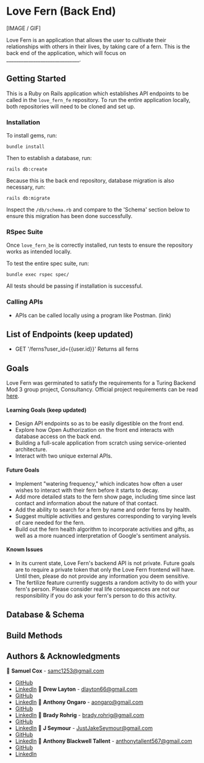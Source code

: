 # Love Fern (Back End)

[IMAGE / GIF]

Love Fern is an application that allows the user to cultivate their relationships with others in their lives, by taking care of a fern. This is the back end of the application, which will focus on ______________________________.

## Getting Started

This is a Ruby on Rails application which establishes API endpoints to be called in the `love_fern_fe` repository. To run the entire application locally, both repositories will need to be cloned and set up.

### Installation

To install gems, run:
```
bundle install
```
Then to establish a database, run:
```
rails db:create
```
Because this is the back end repository, database migration is also necessary, run:
```
rails db:migrate
```
Inspect the `/db/schema.rb` and compare to the 'Schema' section below to ensure this migration has been done successfully.

### RSpec Suite

Once `love_fern_be` is correctly installed, run tests to ensure the repository works as intended locally.

To test the entire spec suite, run:
```
bundle exec rspec spec/
```
All tests should be passing if installation is successful.

### Calling APIs

- APIs can be called locally using a program like Postman. (link)

## List of Endpoints (keep updated)

- GET '/ferns?user_id={{user.id}}' Returns all ferns
## Goals

Love Fern was germinated to satisfy the requirements for a Turing Backend Mod 3 group project, Consultancy. Official project requirements can be read [here](https://backend.turing.edu/module3/projects/consultancy/).
#### Learning Goals (keep updated)
- Design API endpoints so as to be easily digestible on the front end.
- Explore how Open Authorization on the front end interacts with database access on the back end.
- Building a full-scale application from scratch using service-oriented architecture.
- Interact with two unique external APIs.
#### Future Goals

- Implement "watering frequency," which indicates how often a user wishes to interact with their fern before it starts to decay.
- Add more detailed stats to the fern show page, including time since last contact and information about the nature of that contact.
- Add the ability to search for a fern by name and order ferns by health.
- Suggest multiple activities and gestures corresponding to varying levels of care needed for the fern.
- Build out the fern health algorithm to incorporate activities and gifts, as well as a more nuanced interpretation of Google's sentiment analysis.
#### Known Issues

- In its current state, Love Fern's backend API is not private. Future goals are to require a private token that only the Love Fern frontend will have. Until then, please do not provide any information you deem sensitive.
- The fertilize feature currently suggests a random activity to do with your fern's person. Please consider real life consequences are not our responsibility if you do ask your fern's person to do this activity.

## Database & Schema

## Build Methods

## Authors & Acknowledgments

:bust_in_silhouette: **Samuel Cox** - samc1253@gmail.com
- [GitHub](https://github.com/sambcox)
- [LinkedIn](https://www.linkedin.com/in/samuel-bingham-cox/)
:bust_in_silhouette: **Drew Layton** - dlayton66@gmail.com
- [GitHub](https://github.com/dlayton66)
- [LinkedIn](https://www.linkedin.com/in/drew-layton-6009a4153/)
:bust_in_silhouette: **Anthony Ongaro** - aongaro@gmail.com
- [GitHub](https://github.com/ajongaro)
- [LinkedIn](https://www.linkedin.com/in/ajongaro/)
:bust_in_silhouette: **Brady Rohrig** - brady.rohrig@gmail.com
- [GitHub](https://github.com/BRohrig)
- [LinkedIn](https://www.linkedin.com/in/brady-rohrig-5305a923/)
:bust_in_silhouette: **J Seymour** - JustJakeSeymour@gmail.com
- [GitHub](https://github.com/JustJakeSeymour)
- [LinkedIn](https://www.linkedin.com/in/j-seymour/)
:bust_in_silhouette: **Anthony Blackwell Tallent** - anthonytallent567@gmail.com
- [GitHub](https://github.com/anthonytallent)
- [LinkedIn](https://www.linkedin.com/in/anthony-blackwell-tallent-b36916255/)
